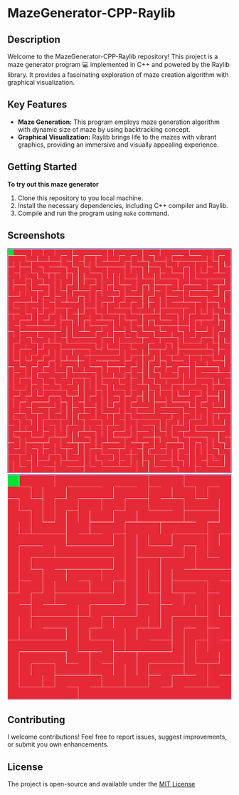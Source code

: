 # MazeGenerator-CPP-Raylib

## Description

Welcome to the MazeGenerator-CPP-Raylib repository! This project is a maze generator program 💻 implemented in C++ and powered by the Raylib library. It provides a fascinating exploration of maze creation algorithm with graphical visualization.

## Key Features

* **Maze Generation:** This program employs maze generation algorithm with dynamic size of maze by using backtracking concept.
* **Graphical Visualization:** Raylib brings life to the mazes with vibrant graphics, providing an immersive and visually appealing experience.

## Getting Started

**To try out this maze generator**  

1. Clone this repository to you local machine.
2. Install the necessary dependencies, including C++ compiler and Raylib.
3. Compile and run the program using ```make``` command.

## Screenshots

![Maze size 20](assets/size_20.png)
![Maze size 40](assets/size_40.png)

## Contributing

I welcome contributions! Feel free to report issues, suggest improvements, or submit you own enhancements.

## License

The project is open-source and available under the [MIT License](./liscense)
